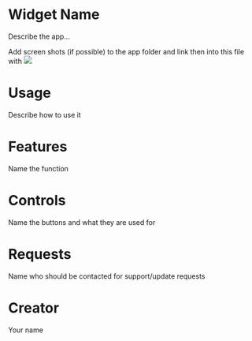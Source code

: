 # Widget Name
Describe the app...

Add screen shots (if possible) to the app folder and link then into this file with ![](.png)

# Usage
Describe how to use it

# Features
Name the function

# Controls
Name the buttons and what they are used for

# Requests
Name who should be contacted for support/update requests

# Creator
Your name
